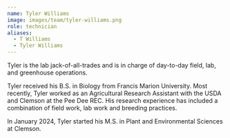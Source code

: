 ```yaml
---
name: Tyler Williams
image: images/team/tyler-williams.png
role: technician
aliases:
  - T Williams
  - Tyler Williams
---
```

Tyler is the lab jack-of-all-trades and is in charge of day-to-day field, lab, and greenhouse operations.

Tyler received his B.S. in Biology from Francis Marion University. Most recently, Tyler worked as an Agricultural Research Assistant with the USDA and Clemson at the Pee Dee REC. His research experience has included a combination of field work, lab work and breeding practices.

In January 2024, Tyler started his M.S. in Plant and Environmental Sciences at Clemson.
